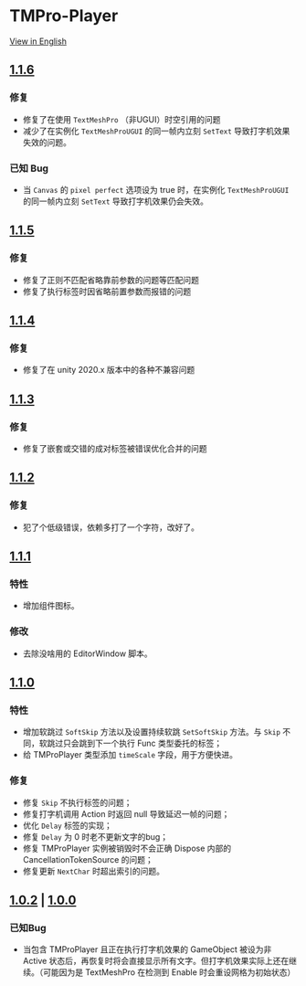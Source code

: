 TMPro-Player
===
[View in English](./CHANGELOG-en.md)

[1.1.6](https://github.com/Giresharu/TMPro-Player/releases/1.1.6)
---

### 修复
* 修复了在使用 `TextMeshPro` （非UGUI）时空引用的问题
* 减少了在实例化 `TextMeshProUGUI` 的同一帧内立刻 `SetText` 导致打字机效果失效的问题。

### 已知 Bug
* 当 `Canvas` 的 `pixel perfect` 选项设为 true 时，在实例化 `TextMeshProUGUI` 的同一帧内立刻 `SetText` 导致打字机效果仍会失效。

[1.1.5](https://github.com/Giresharu/TMPro-Player/releases/1.1.5)
---

### 修复
* 修复了正则不匹配省略靠前参数的问题等匹配问题
* 修复了执行标签时因省略前置参数而报错的问题

[1.1.4](https://github.com/Giresharu/TMPro-Player/releases/1.1.4)
---

### 修复
* 修复了在 unity 2020.x 版本中的各种不兼容问题

[1.1.3](https://github.com/Giresharu/TMPro-Player/releases/1.1.3)
---

### 修复
* 修复了嵌套或交错的成对标签被错误优化合并的问题

[1.1.2](https://github.com/Giresharu/TMPro-Player/releases/1.1.2)
---

### 修复
* 犯了个低级错误，依赖多打了一个字符，改好了。

[1.1.1](https://github.com/Giresharu/TMPro-Player/releases/1.1.1)
---

### 特性
* 增加组件图标。

### 修改
* 去除没啥用的 EditorWindow 脚本。

[1.1.0](https://github.com/Giresharu/TMPro-Player/releases/1.1.0)
---

### 特性

* 增加软跳过 `SoftSkip` 方法以及设置持续软跳 `SetSoftSkip` 方法。与 `Skip` 不同，软跳过只会跳到下一个执行 Func 类型委托的标签；
* 给 TMProPlayer 类型添加 `timeScale` 字段，用于方便快进。

### 修复

* 修复 `Skip` 不执行标签的问题；
* 修复打字机调用 Action 时返回 null 导致延迟一帧的问题；
* 优化 `Delay` 标签的实现；
* 修复 `Delay` 为 0 时老不更新文字的bug；
* 修复 TMProPlayer 实例被销毁时不会正确 Dispose 内部的 CancellationTokenSource 的问题；
* 修复更新 `NextChar` 时超出索引的问题。


[1.0.2](https://github.com/Giresharu/TMPro-Player/releases/1.0.2) | [1.0.0](https://github.com/Giresharu/TMPro-Player/releases/1.0.0)
---

### 已知Bug

* 当包含 TMProPlayer 且正在执行打字机效果的 GameObject 被设为非 Active 状态后，再恢复时将会直接显示所有文字。但打字机效果实际上还在继续。（可能因为是 TextMeshPro 在检测到 Enable 时会重设网格为初始状态） 



